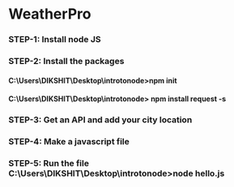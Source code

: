 # WeatherPro
### STEP-1: Install node JS
### STEP-2: Install the packages
#### C:\Users\DIKSHIT\Desktop\introtonode>npm init
#### C:\Users\DIKSHIT\Desktop\introtonode> npm install request -s
### STEP-3: Get an API and add your city location
### STEP-4: Make a javascript file
### STEP-5: Run the file C:\Users\DIKSHIT\Desktop\introtonode>node hello.js
